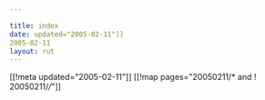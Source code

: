 ```yaml
---

title: index
date: updated="2005-02-11"]]
2005-02-11
layout: rut
---
```


[[!meta updated="2005-02-11"]]
[[!map pages="20050211/* and ! 20050211/*/*"]]
